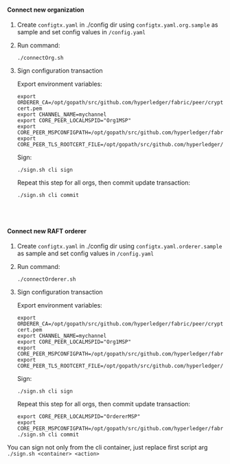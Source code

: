 #### Connect new organization
  1. Create `configtx.yaml` in ./config dir using `configtx.yaml.org.sample` as sample and set config values in `/config.yaml`
  2. Run command:
      
         ./connectOrg.sh
  
  3. Sign configuration transaction
      
      Export environment variables:
  
         export ORDERER_CA=/opt/gopath/src/github.com/hyperledger/fabric/peer/crypto/ordererOrganizations/example.com/orderers/orderer.example.com/msp/tlscacerts/tlsca.example.com-cert.pem
         export CHANNEL_NAME=mychannel
         export CORE_PEER_LOCALMSPID="Org1MSP"
         export CORE_PEER_MSPCONFIGPATH=/opt/gopath/src/github.com/hyperledger/fabric/peer/crypto/peerOrganizations/org2.example.com/users/Admin@org2.example.com/msp
         export CORE_PEER_TLS_ROOTCERT_FILE=/opt/gopath/src/github.com/hyperledger/fabric/peer/crypto/peerOrganizations/org2.example.com/peers/peer0.org2.example.com/tls/ca.crt
         
      Sign:
      
         ./sign.sh cli sign
         
      Repeat this step for all orgs, then commit update transaction:
        
         ./sign.sh cli commit
         
         
<br/><br/>         
#### Connect new RAFT orderer
  1. Create `configtx.yaml` in ./config dir using `configtx.yaml.orderer.sample` as sample and set config values in `/config.yaml`
  2. Run command:
      
         ./connectOrderer.sh
  
  3. Sign configuration transaction
      
      Export environment variables:
  
         export ORDERER_CA=/opt/gopath/src/github.com/hyperledger/fabric/peer/crypto/ordererOrganizations/example.com/orderers/orderer.example.com/msp/tlscacerts/tlsca.example.com-cert.pem
         export CHANNEL_NAME=mychannel
         export CORE_PEER_LOCALMSPID="Org1MSP"
         export CORE_PEER_MSPCONFIGPATH=/opt/gopath/src/github.com/hyperledger/fabric/peer/crypto/peerOrganizations/org2.example.com/users/Admin@org2.example.com/msp
         export CORE_PEER_TLS_ROOTCERT_FILE=/opt/gopath/src/github.com/hyperledger/fabric/peer/crypto/peerOrganizations/org2.example.com/peers/peer0.org2.example.com/tls/ca.crt
         
      Sign:
      
         ./sign.sh cli sign
         
      Repeat this step for all orgs, then commit update transaction:
        
         export CORE_PEER_LOCALMSPID="OrdererMSP"
         export CORE_PEER_MSPCONFIGPATH=/opt/gopath/src/github.com/hyperledger/fabric/peer/crypto/ordererOrganizations/example.com/users/Admin@example.com/msp
         ./sign.sh cli commit
         
You can sign not only from the cli container, just replace first script arg `./sign.sh <container> <action>`